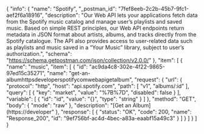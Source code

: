 {
  "info": {
    "name": "Spotify",
    "_postman_id": "7fef8eeb-2c2b-45b7-9fc1-aef2f6a18916",
    "description": "Our Web API lets your applications fetch data from the Spotify music catalog and manage user&rsquo;s playlists and saved music. Based on simple REST principles, our Web API endpoints return metadata in JSON format about artists, albums, and tracks directly from the Spotify catalogue. The API also provides access to user-related data such as playlists and music saved in a &ldquo;Your Music&rdquo; library, subject to user&rsquo;s authorization.",
    "schema": "https://schema.getpostman.com/json/collection/v2.0.0/"
  },
  "item": [
    {
      "name": "music",
      "item": [
        {
          "id": "ac9da4c8-302e-4f22-9865-97ed15c35271",
          "name": "get-an-albumhttpsdeveloperspotifycomwebapigetalbum",
          "request": {
            "url": {
              "protocol": "http",
              "host": "api.spotify.com",
              "path": [
                "v1",
                "albums/:id"
              ],
              "query": [
                {
                  "key": "market",
                  "value": "%7B%7D",
                  "disabled": false
                }
              ],
              "variable": [
                {
                  "id": "id",
                  "value": "{}",
                  "type": "string"
                }
              ]
            },
            "method": "GET",
            "body": {
              "mode": "raw"
            },
            "description": "[Get an Album](https://developer"
          },
          "response": [
            {
              "status": "OK",
              "code": 200,
              "name": "Response_200",
              "id": "9ef756bf-ac4d-4bec-a83a-eaabf15a49c3"
            }
          ]
        }
      ]
    }
  ]
}